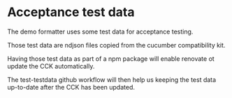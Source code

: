 # Acceptance test data

The demo formatter uses some test data for acceptance testing.

Those test data are ndjson files copied from the cucumber compatibility kit.

Having those test data as part of a npm package will enable renovate ot update the
CCK automatically.

The test-testdata github workflow will then help us keeping the test data up-to-date
after the CCK has been updated.
